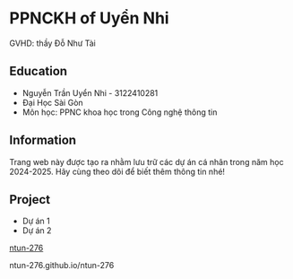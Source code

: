 <h1> PPNCKH of Uyển Nhi </h1>
GVHD: thầy Đỗ Như Tài

<h2> Education </h2>
<ul>
  <li> Nguyễn Trần Uyển Nhi - 3122410281 </li>
  <li> Đại Học Sài Gòn </li>
  <li> Môn học: PPNC khoa học trong Công nghệ thông tin </li>
</ul>
<h2> Information </h2>
  <p> Trang web này được tạo ra nhằm lưu trữ các dự án cá nhân trong năm học 2024-2025. Hãy cùng theo dõi để biết thêm thông tin nhé! </p>
<h2> Project </h2>
<ul>
  <li> Dự án 1 </li>
  <li> Dự án 2 </li>
</ul>
<a href="#"> ntun-276 </a>

ntun-276.github.io/ntun-276
